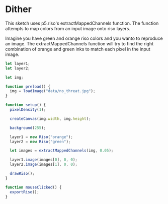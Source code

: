 # Dither

This sketch uses p5.riso's extractMappedChannels function. The function attempts to map colors from an input image onto riso layers.

Imagine you have green and orange riso colors and you wanto to reproduce an image. The extractMappedChannels function will try to find the right combination of orange and green inks to match each pixel in the input image.

```javascript
let layer1;
let layer2;

let img;

function preload() {
  img = loadImage("data/no_threat.jpg");
}

function setup() {
  pixelDensity(1);

  createCanvas(img.width, img.height);

  background(255);

  layer1 = new Riso("orange");
  layer2 = new Riso("green");

  let images = extractMappedChannels(img, 0.05);

  layer1.image(images[0], 0, 0);
  layer2.image(images[1], 0, 0);

  drawRiso();
}

function mouseClicked() {
  exportRiso();
}
```
